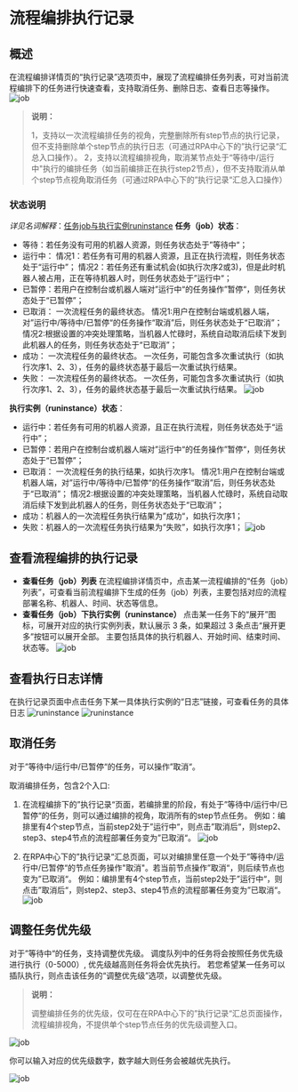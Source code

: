 # 流程编排执行记录


## 概述

在流程编排详情页的“执行记录”选项页中，展现了流程编排任务列表，可对当前流程编排下的任务进行快速查看，支持取消任务、删除日志、查看日志等操作。
![job](https://docimages.blob.core.chinacloudapi.cn/images/Console/0528flowsquence-exctuehistory1.png)

 > **说明：**
>
> 1，支持以一次流程编排任务的视角，完整删除所有step节点的执行记录，但不支持删除单个step节点的执行日志（可通过RPA中心下的”执行记录“汇总入口操作）。
> 2，支持以流程编排视角，取消某节点处于“等待中/运行中"执行的编排任务（如当前编排正在执行step2节点），但不支持取消从单个step节点视角取消任务（可通过RPA中心下的”执行记录“汇总入口操作）

### 状态说明
*详见名词解释*：[任务job与执行实例runinstance](./../../../Glossary.md)
**任务（job）状态**：

- 等待：若任务没有可用的机器人资源，则任务状态处于”等待中“；
- 运行中：
         情况1：若任务有可用的机器人资源，且正在执行流程，则任务状态处于“运行中”；
         情况2：若任务还有重试机会(如执行次序2或3)，但是此时机器人被占用，正在等待机器人时，则任务状态处于”运行中“；
- 已暂停：若用户在控制台或机器人端对”运行中“的任务操作”暂停“，则任务状态处于“已暂停”；
- 已取消： 
         一次流程任务的最终状态。
         情况1:用户在控制台端或机器人端，对”运行中/等待中/已暂停“的任务操作“取消”后，则任务状态处于“已取消”；
         情况2:根据设置的冲突处理策略，当机器人忙碌时，系统自动取消后续下发到此机器人的任务，则任务状态处于“已取消”；
- 成功：
          一次流程任务的最终状态。
          一次任务，可能包含多次重试执行（如执行次序1、2、3），任务的最终状态基于最后一次重试执行结果。
- 失败：
         一次流程任务的最终状态。
         一次任务，可能包含多次重试执行（如执行次序1、2、3），任务的最终状态基于最后一次重试执行结果。
    ![job](https://docimages.blob.core.chinacloudapi.cn/images/Console/0528flowsquence-exctuehistory-job-status.png)


**执行实例（runinstance）状态**：

- 运行中：若任务有可用的机器人资源，且正在执行流程，则任务状态处于“运行中”；
- 已暂停：若用户在控制台或机器人端对”运行中“的任务操作”暂停“，则任务状态处于“已暂停”；
- 已取消：
         一次流程任务的执行结果，如执行次序1。
         情况1:用户在控制台端或机器人端，对”运行中/等待中/已暂停“的任务操作“取消”后，则任务状态处于“已取消”；
         情况2:根据设置的冲突处理策略，当机器人忙碌时，系统自动取消后续下发到此机器人的任务，则任务状态处于“已取消”； 
- 成功：机器人的一次流程任务执行结果为”成功“，如执行次序1；
- 失败：机器人的一次流程任务执行结果为“失败”，如执行次序1；
    ![job](https://docimages.blob.core.chinacloudapi.cn/images/Console/0528flowsquence-exctuehistory-runinstance-status.png)

## 查看流程编排的执行记录

- **查看任务（job）列表**
在流程编排详情页中，点击某一流程编排的“任务（job）列表”，可查看当前流程编排下生成的任务（job）列表，主要包括对应的流程部署名称、机器人、时间、状态等信息。
- **查看任务（job）下执行实例（runinstance）**
点击某一任务下的“展开”图标，可展开对应的执行实例列表，默认展示 3 条，如果超过 3 条点击“展开更多”按钮可以展开全部。
主要包括具体的执行机器人、开始时间、结束时间、状态等。
![job](https://docimages.blob.core.chinacloudapi.cn/images/Console/0528flowsquence-exctuehistory-job-runinstance.png)


## 查看执行日志详情

在执行记录页面中点击任务下某一具体执行实例的“日志”链接，可查看任务的具体日志
![runinstance](https://docimages.blob.core.chinacloudapi.cn/images/Console/0528flowsquence-exctuehistory-runinstance2.png)
![runinstance](https://docimages.blob.core.chinacloudapi.cn/images/Console/0626-console01.png)


## 取消任务
对于”等待中/运行中/已暂停“的任务，可以操作”取消“。

取消编排任务，包含2个入口:
1. 在流程编排下的”执行记录“页面，若编排里的阶段，有处于”等待中/运行中/已暂停“的任务，则可以通过编排的视角，取消所有的step节点任务。
例如：编排里有4个step节点，当前step2处于”运行中“，则点击”取消后“，则step2、step3、step4节点的流程部署任务变为”已取消“。
![job](https://docimages.blob.core.chinacloudapi.cn/images/Console/0528flowsquence-exctuehistory-cancel.png)

2. 在RPA中心下的”执行记录“汇总页面，可以对编排里任意一个处于”等待中/运行中/已暂停“的节点任务操作"取消"。若当前节点操作”取消“，则后续节点也变为”已取消“。
例如：编排里有4个step节点，当前step2处于”运行中“，则点击”取消后“，则step2、step3、step4节点的流程部署任务变为”已取消“。
![job](https://docimages.blob.core.chinacloudapi.cn/images/Console/0528flowsquence-exctuehistory-cancel2.png)





## 调整任务优先级

对于”等待中“的任务，支持调整优先级。
调度队列中的任务将会按照任务优先级进行执行（0-5000）, 优先级越高则任务将会优先执行。
若您希望某一任务可以插队执行，则点击该任务的“调整优先级”选项，以调整优先级。
> **说明：**
>
> 调整编排任务的优先级，仅可在在RPA中心下的”执行记录“汇总页面操作，流程编排视角，不提供单个step节点任务的优先级调整入口。

![job](https://docimages.blob.core.chinacloudapi.cn/images/Console/0528flowsquence-pri1.png)

你可以输入对应的优先级数字，数字越大则任务会被越优先执行。

![job](https://docimages.blob.core.chinacloudapi.cn/images/Console/0528flowsquence-pri2.png)

